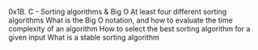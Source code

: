 0x1B. C - Sorting algorithms & Big O
At least four different sorting algorithms
What is the Big O notation, and how to evaluate the time complexity of an algorithm
How to select the best sorting algorithm for a given input
What is a stable sorting algorithm